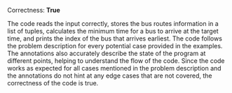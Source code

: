 Correctness: **True**

The code reads the input correctly, stores the bus routes information in a list of tuples, calculates the minimum time for a bus to arrive at the target time, and prints the index of the bus that arrives earliest. The code follows the problem description for every potential case provided in the examples. The annotations also accurately describe the state of the program at different points, helping to understand the flow of the code. Since the code works as expected for all cases mentioned in the problem description and the annotations do not hint at any edge cases that are not covered, the correctness of the code is true.